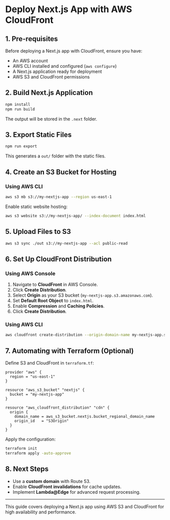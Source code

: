 # Deploy Next.js App with AWS CloudFront

## 1. Pre-requisites

Before deploying a Next.js app with CloudFront, ensure you have:

- An AWS account
- AWS CLI installed and configured (`aws configure`)
- A Next.js application ready for deployment
- AWS S3 and CloudFront permissions

## 2. Build Next.js Application

```sh
npm install
npm run build
```

The output will be stored in the `.next` folder.

## 3. Export Static Files

```sh
npm run export
```

This generates a `out/` folder with the static files.

## 4. Create an S3 Bucket for Hosting

### Using AWS CLI

```sh
aws s3 mb s3://my-nextjs-app --region us-east-1
```

Enable static website hosting:

```sh
aws s3 website s3://my-nextjs-app/ --index-document index.html
```

## 5. Upload Files to S3

```sh
aws s3 sync ./out s3://my-nextjs-app --acl public-read
```

## 6. Set Up CloudFront Distribution

### Using AWS Console

1. Navigate to **CloudFront** in AWS Console.
2. Click **Create Distribution**.
3. Select **Origin** as your S3 bucket (`my-nextjs-app.s3.amazonaws.com`).
4. Set **Default Root Object** to `index.html`.
5. Enable **Compression** and **Caching Policies**.
6. Click **Create Distribution**.

### Using AWS CLI

```sh
aws cloudfront create-distribution --origin-domain-name my-nextjs-app.s3.amazonaws.com --default-root-object index.html
```

## 7. Automating with Terraform (Optional)

Define S3 and CloudFront in `terraform.tf`:

```hcl
provider "aws" {
  region = "us-east-1"
}

resource "aws_s3_bucket" "nextjs" {
  bucket = "my-nextjs-app"
}

resource "aws_cloudfront_distribution" "cdn" {
  origin {
    domain_name = aws_s3_bucket.nextjs.bucket_regional_domain_name
    origin_id   = "S3Origin"
  }
}
```

Apply the configuration:

```sh
terraform init
terraform apply -auto-approve
```

## 8. Next Steps

- Use a **custom domain** with Route 53.
- Enable **CloudFront invalidations** for cache updates.
- Implement **Lambda@Edge** for advanced request processing.

---
This guide covers deploying a Next.js app using AWS S3 and CloudFront for high availability and performance.
